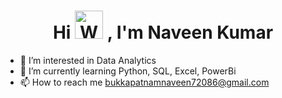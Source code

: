 <h1 align="center">Hi <img src="https://raw.githubusercontent.com/nixin72/nixin72/master/wave.gif" 
         alt="Waving hand animated gif"
         height="45"
         width="45" /> , I'm Naveen Kumar</h1>
         
- 👀 I’m interested in Data Analytics
- 🌱 I’m currently learning Python, SQL, Excel, PowerBi
- 📫 How to reach me [bukkapatnamnaveen72086@gmail.com](bukkapatnamnaveen72086@gmail.com)
 <!--- 💞️ I’m looking to collaborate on ...

- 😄 Pronouns: ...
- ⚡ Fun fact: ...
- --->

<!---
Naveenkumar9959/Naveenkumar9959 is a ✨ special ✨ repository because its `README.md` (this file) appears on your GitHub profile.
You can click the Preview link to take a look at your changes.
--->
